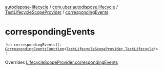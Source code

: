 [autodispose-lifecycle](../../index.md) / [com.uber.autodispose.lifecycle](../index.md) / [TestLifecycleScopeProvider](index.md) / [correspondingEvents](./corresponding-events.md)

# correspondingEvents

`fun correspondingEvents(): `[`CorrespondingEventsFunction`](../-corresponding-events-function/index.md)`<`[`TestLifecycleScopeProvider.TestLifecycle`](-test-lifecycle/index.md)`!>!`

Overrides [LifecycleScopeProvider.correspondingEvents](../-lifecycle-scope-provider/corresponding-events.md)

